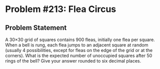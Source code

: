 # Problem #213: Flea Circus 

## Problem Statement 

A 30×30 grid of squares contains 900 fleas, initially one flea per square.
When a bell is rung, each flea jumps to an adjacent square at random (usually 4 possibilities, except for fleas on the edge of the grid or at the corners).
What is the expected number of unoccupied squares after 50 rings of the bell? Give your answer rounded to six decimal places.
